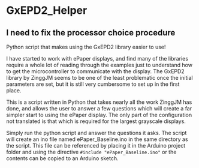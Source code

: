 # GxEPD2_Helper

## I need to fix the processor choice procedure
Python script that makes using the GxEPD2 library easier to use!

I have started to work with ePaper displays, and find many of the libraries require a whole lot of reading through the examples just to understand how to get the microcontroller to communicate with the display.  The GxEPD2 library by ZinggJM seems to be one of the least problematic once the initial parameters are set, but it is still very cumbersome to set up in the first place.

This is a script written in Python that takes nearly all the work ZinggJM has done, and allows the user to answer a few questions which will create a far simpler start to using the ePaper display.  The only part of the configuration not translated is that which is required for the largest grayscale displays.

Simply run the python script and answer the questions it asks.  The script will create an ino file named ePaper_Baseline.ino in the same directory as the script.  This file can be referenced by placing it in the Arduino project folder and using the directive ```#include "ePaper_Baseline.ino"``` or the contents can be copied to an Arduino sketch.
